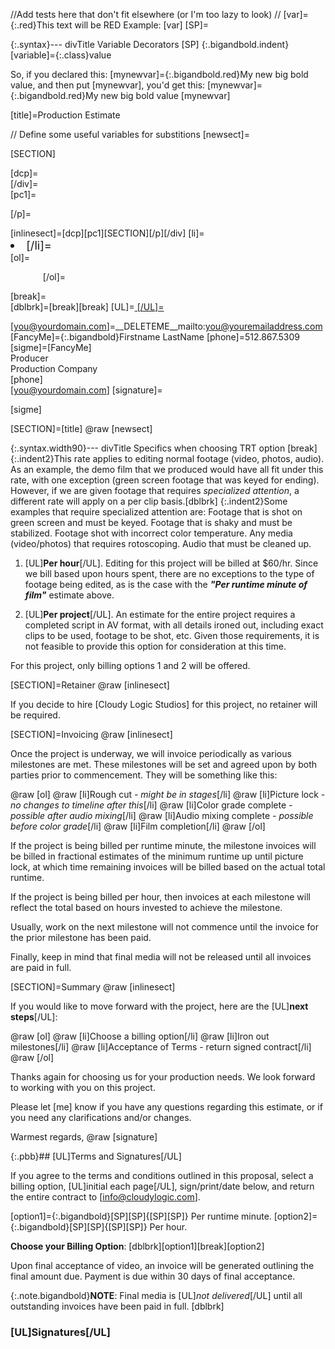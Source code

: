 //Add tests here that don't fit elsewhere (or I'm too lazy to look)
//
[var]={:.red}This text will be RED
Example: [var]
[SP]=&nbsp;

{:.syntax}--- divTitle Variable Decorators
    [SP]
    {:.bigandbold.indent}&#91;variable]={:.class}value

So, if you declared this: &#91;mynewvar]={:.bigandbold.red}My new big bold value, and then put &#91;mynewvar], you'd get this:
[mynewvar]={:.bigandbold.red}My new big bold value
[mynewvar]

[title]=Production Estimate

// Define some useful variables for substitions
[newsect]=<div class="pbb plain left"><p class="plainTitle">[SECTION]</p></div>
[dcp]=<div class="plain left">
[/div]=</div>
[pc1]=<p class="plainTitle">
[/p]=</p>
[inlinesect]=[dcp][pc1][SECTION][/p][/div]
[li]=<li style="font-size:1.3em">
[/li]=</li>
[ol]=<div class="extras"><ol style="margin-left:2em">
[/ol]=</ol></div>
[break]=<br />
[dblbrk]=[break][break]
[UL]=<span style="text-decoration:underline">
[/UL]=</span>

[you@yourdomain.com]=__DELETEME__mailto:you@youremailaddress.com
[FancyMe]={:.bigandbold}Firstname LastName
[phone]=512.867.5309
[sigme]=[FancyMe]<br />Producer<br />Production Company<br />[phone]<br />[you@yourdomain.com]
[signature]=<br /><div class="extras"><p>[sigme]</p></div>

[SECTION]=[title]
@raw [newsect]

{:.syntax.width90}--- divTitle Specifics when choosing TRT option
    [break]
    {:.indent2}This rate applies to editing normal footage (video, photos, audio). As an example, the demo film that we produced would have all fit under this rate, with one exception (green screen footage that was keyed for ending). However, if we are given footage that requires *specialized attention*, a different rate will apply on a per clip basis.[dblbrk]
    {:.indent2}Some examples that require specialized attention are: Footage that is shot on green screen and must be keyed. Footage that is shaky and must be stabilized. Footage shot with incorrect color temperature. Any media (video/photos) that requires rotoscoping. Audio that must be cleaned up.

1. [UL]**Per hour**[/UL]. Editing for this project will be billed at $60/hr. Since we bill based upon hours spent, there are no exceptions to the type of footage being edited, as is the case with the ***"Per runtime minute of film"*** estimate above.

2. [UL]**Per project**[/UL]. An estimate for the entire project requires a completed script in AV format, with all details ironed out, including exact clips to be used, footage to be shot, etc. Given those requirements, it is not feasible to provide this option for consideration at this time.

For this project, only billing options 1 and 2 will be offered.

[SECTION]=Retainer
@raw [inlinesect]

If you decide to hire [Cloudy Logic Studios] for this project, no retainer will be required.

[SECTION]=Invoicing
@raw [inlinesect]

Once the project is underway, we will invoice periodically as various milestones are met. These milestones will be set and agreed upon by both parties prior to commencement. They will be something like this:

@raw [ol]
@raw [li]Rough cut *- might be in stages*[/li]
@raw [li]Picture lock *- no changes to timeline after this*[/li]
@raw [li]Color grade complete *- possible after audio mixing*[/li]
@raw [li]Audio mixing complete *- possible before color grade*[/li]
@raw [li]Film completion[/li]
@raw [/ol]

If the project is being billed per runtime minute, the milestone invoices will be billed in fractional estimates of the minimum runtime up until picture lock, at which time remaining invoices will be billed based on the actual total runtime.

If the project is being billed per hour, then invoices at each milestone will reflect the total based on hours invested to achieve the milestone.

Usually, work on the next milestone will not commence until the invoice for the prior milestone has been paid.

Finally, keep in mind that final media will not be released until all invoices are paid in full.

[SECTION]=Summary
@raw [inlinesect]

If you would like to move forward with the project, here are the [UL]**next steps**[/UL]:

@raw [ol]
@raw [li]Choose a billing option[/li]
@raw [li]Iron out milestones[/li]
@raw [li]Acceptance of Terms - return signed contract[/li]
@raw [/ol]

Thanks again for choosing us for your production needs. We look forward to working with you on this project. 

Please let [me] know if you have any questions regarding this estimate, or if you need any clarifications and/or changes.

Warmest regards,
@raw [signature]

{:.pbb}## [UL]Terms and Signatures[/UL]

If you agree to the terms and conditions outlined in this proposal, select a billing option, [UL]initial each page[/UL], sign/print/date below, and return the entire contract to [info@cloudylogic.com].

[option1]={:.bigandbold}[SP][SP]{[SP][SP]} Per runtime minute.
[option2]={:.bigandbold}[SP][SP]{[SP][SP]} Per hour.

**Choose your Billing Option**: [dblbrk][option1][break][option2] 

Upon final acceptance of video, an invoice will be generated outlining the final amount due. Payment is due within 30 days of final acceptance.

{:.note.bigandbold}**NOTE**: Final media is [UL]*not delivered*[/UL] until all outstanding invoices have been paid in full.
[dblbrk]
### [UL]Signatures[/UL]
